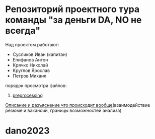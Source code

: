# Репозиторий проектного тура команды "за деньги DA, NO не всегда"


Над проектом работают:
- Сусликов Иван (капитан)
- Епифанов Антон
- Крячко Николай
- Круглов Ярослав
- Петров Михаил

порядок просмотра файлов:
1. [preprocessing](https://github.com/listens-to-spotify/dano2023/blob/main/preprocessing.ipynb)




[Описание и разъяснение что происходит вообще](https://github.com/listens-to-spotify/dano2023/blob/main/Explaination.md)(взаимодействие резюме и вакансий, границы возможностей анализа)
# dano2023

